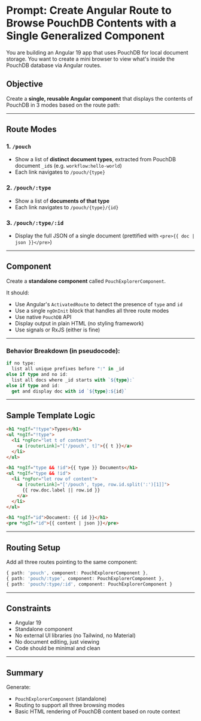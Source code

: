 # Prompt: Create Angular Route to Browse PouchDB Contents with a Single Generalized Component

You are building an Angular 19 app that uses PouchDB for local document storage. You want to create a mini browser to view what's inside the PouchDB database via Angular routes.

## Objective

Create a **single, reusable Angular component** that displays the contents of PouchDB in 3 modes based on the route path:

---

## Route Modes

### 1. `/pouch`
- Show a list of **distinct document types**, extracted from PouchDB document `_id`s (e.g. `workflow:hello-world`)
- Each link navigates to `/pouch/{type}`

### 2. `/pouch/:type`
- Show a list of **documents of that type**
- Each link navigates to `/pouch/{type}/{id}`

### 3. `/pouch/:type/:id`
- Display the full JSON of a single document (prettified with `<pre>{{ doc | json }}</pre>`)

---

## Component

Create a **standalone component** called `PouchExplorerComponent`.

It should:

- Use Angular's `ActivatedRoute` to detect the presence of `type` and `id`
- Use a single `ngOnInit` block that handles all three route modes
- Use native `PouchDB` API
- Display output in plain HTML (no styling framework)
- Use signals or RxJS (either is fine)

---

### Behavior Breakdown (in pseudocode):

```ts
if no type:
  list all unique prefixes before ":" in _id
else if type and no id:
  list all docs where _id starts with `${type}:`
else if type and id:
  get and display doc with id `${type}:${id}`
```

---

## Sample Template Logic

```html
<h1 *ngIf="!type">Types</h1>
<ul *ngIf="!type">
  <li *ngFor="let t of content">
    <a [routerLink]="['/pouch', t]">{{ t }}</a>
  </li>
</ul>

<h1 *ngIf="type && !id">{{ type }} Documents</h1>
<ul *ngIf="type && !id">
  <li *ngFor="let row of content">
    <a [routerLink]="['/pouch', type, row.id.split(':')[1]]">
      {{ row.doc.label || row.id }}
    </a>
  </li>
</ul>

<h1 *ngIf="id">Document: {{ id }}</h1>
<pre *ngIf="id">{{ content | json }}</pre>
```

---

## Routing Setup

Add all three routes pointing to the same component:

```ts
{ path: 'pouch', component: PouchExplorerComponent },
{ path: 'pouch/:type', component: PouchExplorerComponent },
{ path: 'pouch/:type/:id', component: PouchExplorerComponent }
```

---

## Constraints

- Angular 19
- Standalone component
- No external UI libraries (no Tailwind, no Material)
- No document editing, just viewing
- Code should be minimal and clean

---

## Summary

Generate:

- `PouchExplorerComponent` (standalone)
- Routing to support all three browsing modes
- Basic HTML rendering of PouchDB content based on route context
